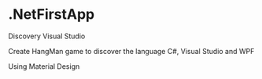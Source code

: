 # .NetFirstApp
Discovery Visual Studio

Create HangMan game to discover the language C#, Visual Studio and WPF

Using Material Design 
